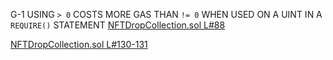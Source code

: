 G-1 USING `> 0` COSTS MORE GAS THAN `!= 0` WHEN USED ON A UINT IN A `REQUIRE()` STATEMENT
[NFTDropCollection.sol L#88](https://github.com/code-423n4/2022-08-foundation/blob/main/contracts/NFTDropCollection.sol#:~:text=require(bytes(_baseURI).length%20%3E%200%2C%20%22NFTDropCollection%3A%20%60_baseURI%60%20must%20be%20set%22)%3B)

[NFTDropCollection.sol L#130-131](https://github.com/code-423n4/2022-08-foundation/blob/main/contracts/NFTDropCollection.sol#:~:text=require(bytes(_symbol).,_maxTokenId%60%20must%20be%20set%22)%3B)

